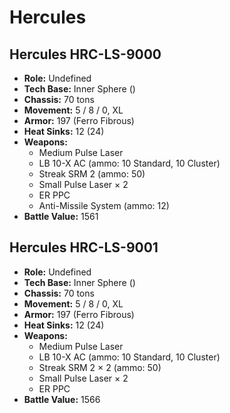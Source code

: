 # Hercules
## Hercules HRC-LS-9000
- **Role:** Undefined
- **Tech Base:** Inner Sphere ()
- **Chassis:** 70 tons
- **Movement:** 5 / 8 / 0, XL
- **Armor:** 197 (Ferro Fibrous)
- **Heat Sinks:** 12 (24)
- **Weapons:**
  - Medium Pulse Laser
  - LB 10-X AC (ammo: 10 Standard, 10 Cluster)
  - Streak SRM 2 (ammo: 50)
  - Small Pulse Laser × 2
  - ER PPC
  - Anti-Missile System (ammo: 12)
- **Battle Value:** 1561

## Hercules HRC-LS-9001
- **Role:** Undefined
- **Tech Base:** Inner Sphere ()
- **Chassis:** 70 tons
- **Movement:** 5 / 8 / 0, XL
- **Armor:** 197 (Ferro Fibrous)
- **Heat Sinks:** 12 (24)
- **Weapons:**
  - Medium Pulse Laser
  - LB 10-X AC (ammo: 10 Standard, 10 Cluster)
  - Streak SRM 2 × 2 (ammo: 50)
  - Small Pulse Laser × 2
  - ER PPC
- **Battle Value:** 1566

